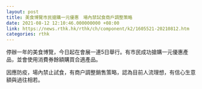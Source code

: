 ```yaml
---
layout: post
title: 美食博覽市民搶購一元優惠　場內禁試食商戶調整策略
date: 2021-08-12 12:10:46.000000000 +08:00
link: https://news.rthk.hk/rthk/ch/component/k2/1605521-20210812.htm
categories: rthk
---
```


停辦一年的美食博覽，今日起在會展一連5日舉行。有市民成功搶購一元優惠產品，並會使用消費券餘額購買合適產品。

因應防疫，場內禁止試食，有商户調整銷售策略，認為目前人流理想，有信心生意額與過往相若。
